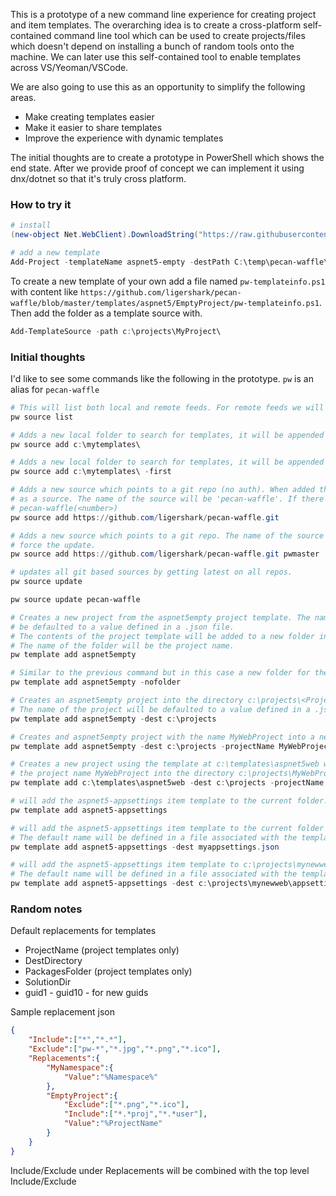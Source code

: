 This is a prototype of a new command line experience for creating project and item templates. The overarching idea is to create a cross-platform self-contained
command line tool which can be used to create projects/files which doesn't depend on installing a bunch of random tools onto the machine. We can later use this
self-contained tool to enable templates across VS/Yeoman/VSCode.

We are also going to use this as an opportunity to simplify the following areas.

 - Make creating templates easier
 - Make it easier to share templates 
 - Improve the experience with dynamic templates
 
The initial thoughts are to create a prototype in PowerShell which shows the end state. After we provide proof of concept we can implement it
using dnx/dotnet so that it's truly cross platform.

### How to try it

```powershell
# install
(new-object Net.WebClient).DownloadString("https://raw.githubusercontent.com/ligershark/pecan-waffle/master/install.ps1") | iex

# add a new template
Add-Project -templateName aspnet5-empty -destPath C:\temp\pecan-waffle\dest\02
```

To create a new template of your own add a file named `pw-templateinfo.ps1` with content like `https://github.com/ligershark/pecan-waffle/blob/master/templates/aspnet5/EmptyProject/pw-templateinfo.ps1`. Then add the folder as a template source with.

```powershell
Add-TemplateSource -path c:\projects\MyProject\
```

### Initial thoughts
 
I'd like to see some commands like the following in the prototype. `pw` is an alias for `pecan-waffle`
 
```powershell
# This will list both local and remote feeds. For remote feeds we will display the url as well as the local folder where the items were cloned.
pw source list

# Adds a new local folder to search for templates, it will be appended to the bottom of the list.
pw source add c:\mytemplates\

# Adds a new local folder to search for templates, it will be appended to the top of the list (searched is from top->bottom)
pw source add c:\mytemplates\ -first

# Adds a new source which points to a git repo (no auth). When added the repo will be cloned to the localmachine. Then that folder will be added
# as a source. The name of the source will be 'pecan-waffle'. If there exists a source with that name and a different url the name will be
# pecan-waffle(<number>)
pw source add https://github.com/ligershark/pecan-waffle.git 

# Adds a new source which points to a git repo. The name of the source will be pwmaster. If there exists pwmaster then you'll have to pass -force to
# force the update.
pw source add https://github.com/ligershark/pecan-waffle.git pwmaster

# updates all git based sources by getting latest on all repos.
pw source update

pw source update pecan-waffle

# Creates a new project from the aspnet5empty project template. The name of the project will
# be defaulted to a value defined in a .json file.
# The contents of the project template will be added to a new folder in the current working directory.
# The name of the folder will be the project name.
pw template add aspnet5empty

# Similar to the previous command but in this case a new folder for the Project will not be created. 
pw template add aspnet5empty -nofolder

# Creates an aspnet5empty project into the directory c:\projects\<ProjetName>.
# The name of the project will be defaulted to a value defined in a .json file.
pw template add aspnet5empty -dest c:\projects

# Creates and aspnet5empty project with the name MyWebProject into a new folder at c:\projects\MyWebProject
pw template add aspnet5empty -dest c:\projects -projectName MyWebProject

# Creates a new project using the template at c:\templates\aspnet5web with a 
# the project name MyWebProject into the directory c:\projects\MyWebProject 
pw template add c:\templates\aspnet5web -dest c:\projects -projectName MyWebProject

# will add the aspnet5-appsettings item template to the current folder. The default name will be defined in a file associated with the template.
pw template add aspnet5-appsettings

# will add the aspnet5-appsettings item template to the current folder with the name myappsettings.json
# The default name will be defined in a file associated with the template.
pw template add aspnet5-appsettings -dest myappsettings.json

# will add the aspnet5-appsettings item template to c:\projects\mynewweb\appsettings.json
# The default name will be defined in a file associated with the template.
pw template add aspnet5-appsettings -dest c:\projects\mynewweb\appsettings.json


 ```

### Random notes

Default replacements for templates

 - ProjectName (project templates only)
 - DestDirectory
 - PackagesFolder (project templates only)
 - SolutionDir
 - guid1 - guid10 - for new guids


Sample replacement json

```json
{
	"Include":["*","*.*"],
    "Exclude":["pw-*","*.jpg","*.png","*.ico"],
    "Replacements":{
        "MyNamespace":{
            "Value":"%Namespace%"
        },
        "EmptyProject":{
            "Exclude":["*.png","*.ico"],
            "Include":["*.*proj","*.*user"],
            "Value":"%ProjectName"
        }
    }
}
```

Include/Exclude under Replacements will be combined with the top level Include/Exclude